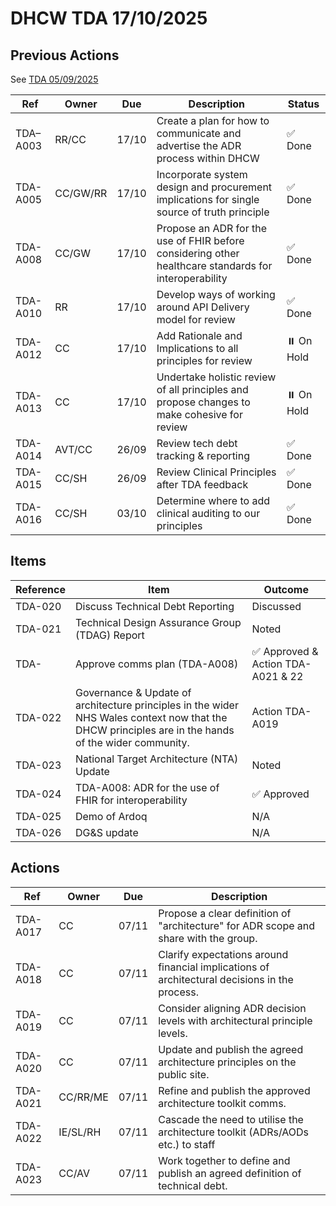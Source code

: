 # DHCW TDA 17/10/2025

## Previous Actions

See [TDA 05/09/2025](../2025-09-05/index.md)

| Ref      | Owner    | Due   | Description | Status |
| -------- | -------- | ----- | ----------- | ------ |
| TDA–A003 | RR/CC    | 17/10 | Create a plan for how to communicate and advertise the ADR process within DHCW | ✅ Done |
| TDA-A005 | CC/GW/RR | 17/10 | Incorporate system design and procurement implications for single source of truth principle | ✅ Done |
| TDA-A008 | CC/GW    | 17/10 | Propose an ADR for the use of FHIR before considering other healthcare standards for interoperability | ✅ Done |
| TDA-A010 | RR       | 17/10 | Develop ways of working around API Delivery model for review | ✅ Done |
| TDA-A012 | CC       | 17/10 | Add Rationale and Implications to all principles for review | ⏸️ On Hold |
| TDA-A013 | CC       | 17/10 | Undertake holistic review of all principles and propose changes to make cohesive for review | ⏸️ On Hold |
| TDA-A014 | AVT/CC   | 26/09 | Review tech debt tracking & reporting | ✅ Done |
| TDA-A015 | CC/SH    | 26/09 | Review Clinical Principles after TDA feedback | ✅ Done |
| TDA-A016 | CC/SH    | 03/10 | Determine where to add clinical auditing to our principles | ✅ Done |

## Items

| Reference | Item | Outcome |
| --------- | ---- | ------- |
| TDA-020   | Discuss Technical Debt Reporting | Discussed |
| TDA-021   | Technical Design Assurance Group (TDAG) Report | Noted |
| TDA-      | Approve comms plan (TDA-A008) | ✅ Approved & Action TDA-A021 & 22 |
| TDA-022   | Governance & Update of architecture principles in the wider NHS Wales context now that the DHCW principles are in the hands of the wider community.​ | Action TDA-A019 |
| TDA-023   | National Target Architecture (NTA) Update​ | Noted |
| TDA-024   | TDA-A008: ADR for the use of FHIR for interoperability | ✅ Approved |
| TDA-025   | Demo of Ardoq | N/A |
| TDA-026   | DG&S update | N/A |

## Actions

| Ref      | Owner    | Due   | Description |
| -------- | -------- | ----- | ----------- |
| TDA-A017 | CC       | 07/11 | Propose a clear definition of "architecture" for ADR scope and share with the group. |
| TDA-A018 | CC       | 07/11 | Clarify expectations around financial implications of architectural decisions in the process. |
| TDA-A019 | CC       | 07/11 | Consider aligning ADR decision levels with architectural principle levels. |
| TDA-A020 | CC       | 07/11 | Update and publish the agreed architecture principles on the public site. |
| TDA-A021 | CC/RR/ME | 07/11 | Refine and publish the approved architecture toolkit comms. |
| TDA-A022 | IE/SL/RH | 07/11 | Cascade the need to utilise the architecture toolkit (ADRs/AODs etc.) to staff |
| TDA-A023 | CC/AV    | 07/11 | Work together to define and publish an agreed definition of technical debt. |
